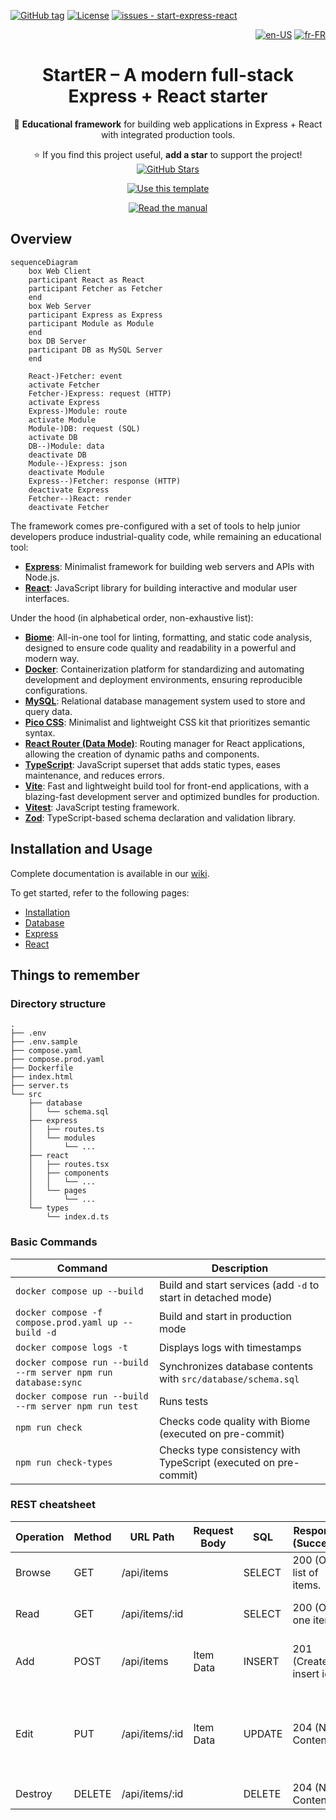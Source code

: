 [![GitHub tag](https://img.shields.io/github/tag/rocambille/start-express-react?include_prereleases=&sort=semver&color=white)](https://github.com/rocambille/start-express-react/tags/)
[![License](https://img.shields.io/badge/license-MIT-white)](https://github.com/rocambille/start-express-react/blob/main/LICENSE.md)
[![issues - start-express-react](https://img.shields.io/github/issues/rocambille/start-express-react)](https://github.com/rocambille/start-express-react/issues)

<div align="right">

[![en-US](https://img.shields.io/badge/lang-en--US-green.svg)](./README.en-US.md)
[![fr-FR](https://img.shields.io/badge/lang-fr--FR-white.svg)](./README.md)

</div>

<div align="center">

# StartER – A modern full-stack Express + React starter

🔧 **Educational framework** for building web applications in Express + React with integrated production tools.

⭐️ If you find this project useful, **add a star** to support the project! [![GitHub Stars](https://img.shields.io/github/stars/rocambille/start-express-react.svg?style=social)](https://github.com/rocambille/start-express-react)

[![Use this template](https://img.shields.io/badge/Start-Use_this_template-2ea44f?style=for-the-badge)](https://github.com/rocambille/start-express-react/generate)

[![Read the manual](https://img.shields.io/badge/Learn-Read_the_manual-blue?style=for-the-badge)](https://github.com/rocambille/start-express-react/wiki/Home-en-US)

</div>

## Overview

```mermaid
sequenceDiagram
    box Web Client
    participant React as React
    participant Fetcher as Fetcher
    end
    box Web Server
    participant Express as Express
    participant Module as Module
    end
    box DB Server
    participant DB as MySQL Server
    end

    React-)Fetcher: event
    activate Fetcher
    Fetcher-)Express: request (HTTP)
    activate Express
    Express-)Module: route
    activate Module
    Module-)DB: request (SQL)
    activate DB
    DB--)Module: data
    deactivate DB
    Module--)Express: json
    deactivate Module
    Express--)Fetcher: response (HTTP)
    deactivate Express
    Fetcher--)React: render
    deactivate Fetcher
```

The framework comes pre-configured with a set of tools to help junior developers produce industrial-quality code, while remaining an educational tool:

- [**Express**](https://expressjs.com/): Minimalist framework for building web servers and APIs with Node.js.
- [**React**](https://react.dev/learn): JavaScript library for building interactive and modular user interfaces.

Under the hood (in alphabetical order, non-exhaustive list):

- [**Biome**](https://biomejs.dev/): All-in-one tool for linting, formatting, and static code analysis, designed to ensure code quality and readability in a powerful and modern way.
- [**Docker**](https://docs.docker.com/): Containerization platform for standardizing and automating development and deployment environments, ensuring reproducible configurations.
- [**MySQL**](https://dev.mysql.com/doc/refman/8.4/en/): Relational database management system used to store and query data.
- [**Pico CSS**](https://picocss.com/): Minimalist and lightweight CSS kit that prioritizes semantic syntax.
- [**React Router (Data Mode)**](https://reactrouter.com/home): Routing manager for React applications, allowing the creation of dynamic paths and components.
- [**TypeScript**](https://www.typescriptlang.org/): JavaScript superset that adds static types, eases maintenance, and reduces errors.
- [**Vite**](https://vite.dev/guide/): Fast and lightweight build tool for front-end applications, with a blazing-fast development server and optimized bundles for production.
- [**Vitest**](https://vitest.dev/guide/): JavaScript testing framework.
- [**Zod**](https://zod.dev/): TypeScript-based schema declaration and validation library.

## Installation and Usage

Complete documentation is available in our [wiki](https://github.com/rocambille/start-express-react/wiki/Home-en-US).

To get started, refer to the following pages:

* [Installation](https://github.com/rocambille/start-express-react/wiki/Installation-en-US)
* [Database](https://github.com/rocambille/start-express-react/wiki/Database-en-US)
* [Express](https://github.com/rocambille/start-express-react/wiki/Express-en-US)
* [React](https://github.com/rocambille/start-express-react/wiki/React-en-US)

## Things to remember

### Directory structure

```
.
├── .env
├── .env.sample
├── compose.yaml
├── compose.prod.yaml
├── Dockerfile
├── index.html
├── server.ts
└── src
    ├── database
    │   └── schema.sql
    ├── express
    │   ├── routes.ts
    │   └── modules
    │       └── ...
    ├── react
    │   ├── routes.tsx
    │   ├── components
    │   │   └── ...
    │   └── pages
    │       └── ...
    └── types
        └── index.d.ts
```

### Basic Commands

| Command | Description |
|------------------------------------------------------------------|-----------------------------------------------------------------------------|
| `docker compose up --build` | Build and start services (add `-d` to start in detached mode) |
| `docker compose -f compose.prod.yaml up --build -d` | Build and start in production mode |
| `docker compose logs -t` | Displays logs with timestamps |
| `docker compose run --build --rm server npm run database:sync` | Synchronizes database contents with `src/database/schema.sql` |
| `docker compose run --build --rm server npm run test` | Runs tests |
| `npm run check` | Checks code quality with Biome (executed on pre-commit) |
| `npm run check-types` | Checks type consistency with TypeScript (executed on pre-commit) |

### REST cheatsheet

| Operation | Method | URL Path | Request Body | SQL | Response (Success) | Response (Error) |
|-----------|---------|-----------------|---------------------|---------|---------------------------------|-------------------------------------------------------------------------|
| Browse | GET | /api/items | | SELECT | 200 (OK), list of items. | |
| Read | GET | /api/items/:id | | SELECT | 200 (OK), one item. | 404 (Not Found), if invalid id. |
| Add | POST | /api/items | Item Data | INSERT | 201 (Created), insert id. | 400 (Bad Request), if invalid body. |
| Edit | PUT | /api/items/:id | Item Data | UPDATE | 204 (No Content). | 400 (Bad Request), if invalid body. 404 (Not Found), if invalid id. |
| Destroy | DELETE | /api/items/:id | | DELETE | 204 (No Content). | |
